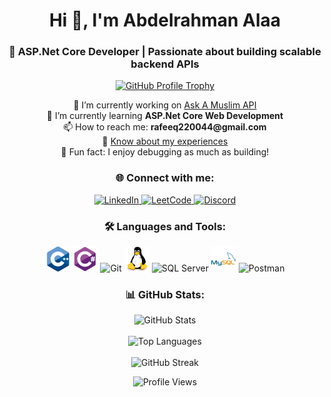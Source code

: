 <h1 align="center">Hi 👋, I'm Abdelrahman Alaa</h1>
<h3 align="center">🚀 ASP.Net Core Developer | Passionate about building scalable backend APIs</h3>

<p align="center">
  <a href="https://github.com/ryo-ma/github-profile-trophy">
    <img src="https://github-profile-trophy.vercel.app/?username=abdelrahman984&theme=algolia&row=2&column=3" alt="GitHub Profile Trophy" />
  </a>
</p>

<p align="center">
  🔭 I’m currently working on <a href="https://github.com/ByteBuilderFriends/EdufyAPI">Ask A Muslim API</a> <br>
  🌱 I’m currently learning <strong>ASP.Net Core Web Development</strong> <br>
  📫 How to reach me: <strong>rafeeq220044@gmail.com</strong> <br>
  📄 <a href="https://drive.google.com/file/d/1BRk6sRkNFHw-5RCG3noPmRdKUJ49T9yb/view?usp=sharing">Know about my experiences</a> <br>
  👀 Fun fact: I enjoy debugging as much as building!
</p>

<h3 align="center">🌐 Connect with me:</h3>
<p align="center">
  <a href="https://linkedin.com/in/abdelrahman-alaa-854ab4275" target="_blank">
    <img src="https://raw.githubusercontent.com/rahuldkjain/github-profile-readme-generator/master/src/images/icons/Social/linked-in-alt.svg" alt="LinkedIn" width="30" height="30"/>
  </a>
  <a href="https://www.leetcode.com/abdelrahman984" target="_blank">
    <img src="https://raw.githubusercontent.com/rahuldkjain/github-profile-readme-generator/master/src/images/icons/Social/leet-code.svg" alt="LeetCode" width="30" height="30"/>
  </a>
  <a href="https://discord.gg/852921820512649236" target="_blank">
    <img src="https://raw.githubusercontent.com/rahuldkjain/github-profile-readme-generator/master/src/images/icons/Social/discord.svg" alt="Discord" width="30" height="30"/>
  </a>
</p>

<h3 align="center">🛠️ Languages and Tools:</h3>

<p align="center">
  <img src="https://raw.githubusercontent.com/devicons/devicon/master/icons/cplusplus/cplusplus-original.svg" width="40" height="40" alt="C++"/>
  <img src="https://raw.githubusercontent.com/devicons/devicon/master/icons/csharp/csharp-original.svg" width="40" height="40" alt="C#"/>
  <img src="https://www.vectorlogo.zone/logos/git-scm/git-scm-icon.svg" width="40" height="40" alt="Git"/>
  <img src="https://raw.githubusercontent.com/devicons/devicon/master/icons/linux/linux-original.svg" width="40" height="40" alt="Linux"/>
  <img src="https://www.svgrepo.com/show/303229/microsoft-sql-server-logo.svg" width="40" height="40" alt="SQL Server"/>
  <img src="https://raw.githubusercontent.com/devicons/devicon/master/icons/mysql/mysql-original-wordmark.svg" width="40" height="40" alt="MySQL"/>
  <img src="https://www.vectorlogo.zone/logos/getpostman/getpostman-icon.svg" width="40" height="40" alt="Postman"/>
</p>

<h3 align="center">📊 GitHub Stats:</h3>

<p align="center">
  <img src="https://github-readme-stats.vercel.app/api?username=abdelrahman984&show_icons=true&theme=radical" alt="GitHub Stats" /> <br><br>
  <img src="https://github-readme-stats.vercel.app/api/top-langs?username=abdelrahman984&layout=compact&theme=radical" alt="Top Languages" /> <br><br>
  <img src="https://github-readme-streak-stats.herokuapp.com/?user=abdelrahman984&theme=radical" alt="GitHub Streak" />
</p>

<p align="center">
  <img src="https://komarev.com/ghpvc/?username=abdelrahman984&color=blue" alt="Profile Views" />
</p>
